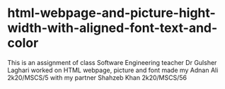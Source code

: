# html-webpage-and-picture-hight-width-with-aligned-font-text-and-color
This is an assignment of class Software Engineering teacher Dr Gulsher Laghari worked on HTML webpage, picture and font made my Adnan Ali 2k20/MSCS/5 with my partner Shahzeb Khan 2k20/MSCS/56

